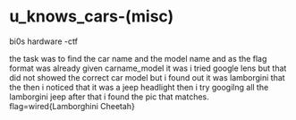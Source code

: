 # u_knows_cars-(misc)
bi0s hardware -ctf

the task was to find the car name and the model name
and as the flag format was already given carname_model
it was i tried google lens but that did not showed the 
correct car model but i found out it was lamborgini that the 
then i noticed that it was a jeep headlight then i try googilng
all the lamborgini jeep after that i found the pic that matches.
flag=wired{Lamborghini Cheetah}
